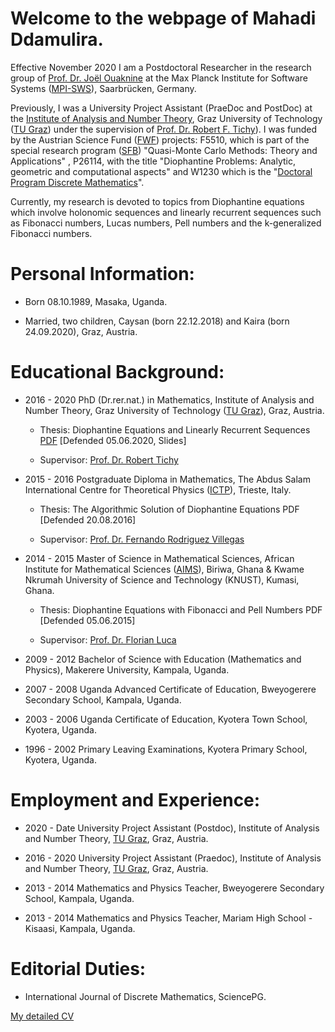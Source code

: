 # Welcome to the webpage of Mahadi Ddamulira.
Effective November 2020 I am a Postdoctoral Researcher in the research group of [Prof. Dr. Joël Ouaknine](https://people.mpi-sws.org/~joel) at the Max Planck Institute for Software Systems ([MPI-SWS](https://www.mpi-sws.org/)), Saarbrücken, Germany.

Previously, I was a University Project Assistant (PraeDoc and PostDoc) at the [Institute of Analysis and Number Theory](https://www.tugraz.at/institute/azt/home/), Graz University of Technology ([TU Graz](https://www.tugraz.at/en/home/)) under the supervision of [Prof. Dr. Robert F. Tichy](http://finanz.math.tugraz.at/~tichy/)).  I was funded by the Austrian Science Fund ([FWF](https://www.fwf.ac.at/en/)) projects: F5510, which is part of the special research program ([SFB](http://www.sfb-qmc.jku.at/)) "Quasi-Monte Carlo Methods: Theory and Applications" , P26114, with the title "Diophantine Problems: Analytic, geometric and computational aspects" and W1230 which is the "[Doctoral Program Discrete Mathematics](https://www.math.tugraz.at/discrete/index.php?link=projects&link2=9)". 

Currently, my research is devoted to topics from Diophantine equations which involve holonomic sequences and linearly recurrent sequences such as Fibonacci numbers, Lucas numbers, Pell numbers and the k-generalized Fibonacci numbers.

# Personal Information:
* Born  08.10.1989, Masaka, Uganda.

* Married, two children, Caysan (born 22.12.2018) and Kaira (born 24.09.2020), Graz, Austria.

# Educational Background:
* 2016 - 2020 PhD (Dr.rer.nat.) in Mathematics, Institute of Analysis and Number Theory, Graz University of Technology ([TU Graz](https://www.tugraz.at/en/home/)), Graz, Austria.

  - Thesis: Diophantine Equations and Linearly Recurrent Sequences [PDF](https://diglib.tugraz.at/diophantine-equations-and-linearly-recurrent-sequences-2020) [Defended  05.06.2020, Slides]

  - Supervisor: [Prof. Dr. Robert Tichy](http://finanz.math.tugraz.at/~tichy/)

* 2015 - 2016 Postgraduate Diploma in Mathematics, The Abdus Salam International Centre for Theoretical Physics ([ICTP](https://www.ictp.it/)), Trieste, Italy.

  - Thesis: The Algorithmic Solution of Diophantine Equations PDF [Defended 20.08.2016]

  - Supervisor: [Prof. Dr. Fernando Rodriguez Villegas](http://users.ictp.it/~villegas/)

* 2014 - 2015 Master of Science in Mathematical Sciences, African Institute for Mathematical Sciences ([AIMS](https://aims.edu.gh/)), Biriwa, Ghana & Kwame Nkrumah University of Science and Technology (KNUST), Kumasi, Ghana. 
 
  - Thesis: Diophantine Equations with Fibonacci and Pell Numbers PDF [Defended 05.06.2015]
  
  - Supervisor: [Prof. Dr. Florian Luca](https://www.wits.ac.za/staff/academic-a-z-listing/l/florianlucawitsacza/)

* 2009 - 2012 Bachelor of Science with Education (Mathematics and Physics), Makerere University, Kampala, Uganda.

* 2007 - 2008 Uganda Advanced Certificate of Education, Bweyogerere Secondary School, Kampala, Uganda.

* 2003 - 2006 Uganda Certificate of Education, Kyotera Town School, Kyotera, Uganda.

* 1996 - 2002 Primary Leaving Examinations, Kyotera Primary School, Kyotera, Uganda.

# Employment and Experience:

* 2020 - Date  University Project Assistant (Postdoc), Institute of Analysis and Number Theory, [TU Graz](https://www.tugraz.at/en/home/), Graz, Austria.

* 2016 - 2020 University Project Assistant (Praedoc), Institute of Analysis and Number Theory, [TU Graz](https://www.tugraz.at/en/home/), Graz, Austria.

* 2013 - 2014 Mathematics and Physics Teacher, Bweyogerere Secondary School, Kampala, Uganda.

* 2013 - 2014 Mathematics and Physics Teacher, Mariam High School - Kisaasi, Kampala, Uganda.

# Editorial Duties:

* International Journal of Discrete Mathematics, SciencePG.

[My detailed CV](https://www.dropbox.com/s/v5tv7bh58c1k53t/mdmcv.pdf?dl=0) 

